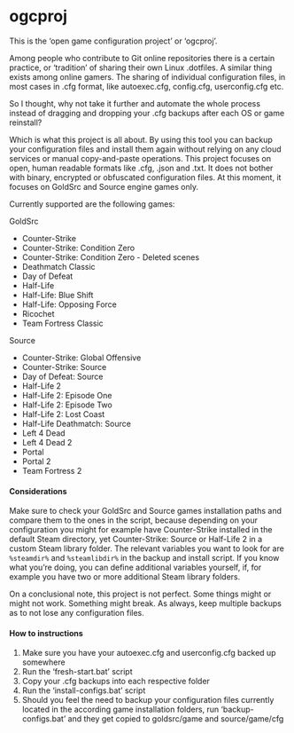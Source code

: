 ogcproj
=======

This is the ‘open game configuration project’ or ‘ogcproj’.

Among people who contribute to Git online repositories there is a certain
practice, or ‘tradition’ of sharing their own Linux .dotfiles. A similar thing
exists among online gamers. The sharing of individual configuration files, in
most cases in .cfg format, like autoexec.cfg, config.cfg, userconfig.cfg etc.

So I thought, why not take it further and automate the whole process instead of
dragging and dropping your .cfg backups after each OS or game reinstall?

Which is what this project is all about. By using this tool you can backup your
configuration files and install them again without relying on any cloud services
or manual copy-and-paste operations. This project focuses on open, human
readable formats like .cfg, .json and .txt. It does not bother with binary,
encrypted or obfuscated configuration files. At this moment, it focuses on
GoldSrc and Source engine games only.

Currently supported are the following games:

GoldSrc
- Counter-Strike
- Counter-Strike: Condition Zero
- Counter-Strike: Condition Zero - Deleted scenes
- Deathmatch Classic
- Day of Defeat
- Half-Life
- Half-Life: Blue Shift
- Half-Life: Opposing Force
- Ricochet
- Team Fortress Classic

Source
- Counter-Strike: Global Offensive
- Counter-Strike: Source
- Day of Defeat: Source
- Half-Life 2
- Half-Life 2: Episode One
- Half-Life 2: Episode Two
- Half-Life 2: Lost Coast
- Half-Life Deathmatch: Source
- Left 4 Dead
- Left 4 Dead 2
- Portal
- Portal 2
- Team Fortress 2

#### Considerations

Make sure to check your GoldSrc and Source games installation paths and compare
them to the ones in the script, because depending on your configuration you
might for example have Counter-Strike installed in the default Steam directory,
yet Counter-Strike: Source or Half-Life 2 in a custom Steam library folder. The
relevant variables you want to look for are `%steamdir%` and `%steamlibdir%` in
the backup and install script. If you know what you’re doing, you can define
additional variables yourself, if, for example you have two or more additional
Steam library folders.

On a conclusional note, this project is not perfect. Some things might or might
not work. Something might break. As always, keep multiple backups as to not lose
any configuration files.

#### How to instructions

1. Make sure you have your autoexec.cfg and userconfig.cfg backed up somewhere
2. Run the ‘fresh-start.bat’ script
3. Copy your .cfg backups into each respective folder
4. Run the ‘install-configs.bat’ script
5. Should you feel the need to backup your configuration files currently located
in the according game installation folders, run ‘backup-configs.bat’ and they
get copied to goldsrc/game and source/game/cfg
